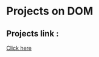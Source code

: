 # Projects on DOM

## Projects link :

[Click here](https://stackblitz.com/edit/dom-project-chaiaurcode-esxacarj?file=index.html)
